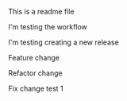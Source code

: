 This is a readme file

I'm testing the workflow

I'm testing creating a new release

Feature change

Refactor change

Fix change
test 1
